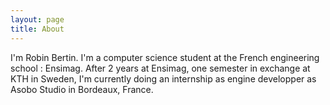 ```yaml
---
layout: page
title: About
---
```


I'm Robin Bertin. I'm a computer science student at the French engineering school : Ensimag.
After 2 years at Ensimag, one semester in exchange at KTH in Sweden, I'm currently doing an internship as engine developper as Asobo Studio in Bordeaux, France.

